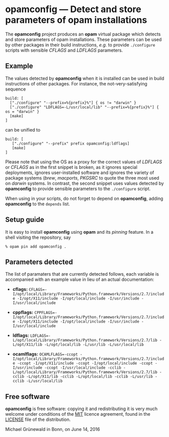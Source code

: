 # opamconfig — Detect and store parameters of opam installations

The **opamconfig** project produces an **opam** virtual package which
detects and store parameters of opam installations. These parameters
can be used by other packages in their build instructions, *e.g.* to
provide `./configure` scripts with sensible *CFLAGS* and *LDFLAGS*
parameters.


## Example

The values detected by **opamconfig** when it is installed can be used
in build instructions of other packages.  For instance, the
not-very-satisfying sequence

```opam
build: [
  ["./configure" "--prefix=%{prefix}%"] { os != "darwin" }
  ["./configure" "LDFLAGS=-L/usr/local/lib" "--prefix=%{prefix}%"] { os = "darwin" }
  [make]
]
```

can be unified to

```opam
build: [
   ["./configure" "--prefix" prefix opamconfig:ldflags]
   [make]
]
```

Please note that using the OS as a proxy for the correct values of
*LDFLAGS* or *CFLAGS* as in the first snippet is broken, as it ignores
special deployments, ignores user-installed software and ignores the
variety of package systems (*brew*, *macports*, *PKGSRC* to quote the
three most used on *darwin* systems.  In contrast, the second snippet
uses values detected by **opamconfig** to provide sensible parameters
to the `./configure` script.

When using in your scripts, do not forget to depend on **opamconfig**,
adding **opamconfig** to the `depends` list.


## Setup guide

It is easy to install **opamconfig** using **opam** and its *pinning*
feature.  In a shell visiting the repository, say

```console
% opam pin add opamconfig .
```


## Parameters detected

The list of paramaters that are currently detected follows, each
variable is accompanied with an example value in lieu of an actual
documentation:


- **cflags:** `CFLAGS=-I/opt/local/Library/Frameworks/Python.framework/Versions/2.7/include -I/opt/X11/include -I/opt/local/include -I/usr/include -I/usr/local/include`

- **cppflags:** `CPPFLAGS=-I/opt/local/Library/Frameworks/Python.framework/Versions/2.7/include -I/opt/X11/include -I/opt/local/include -I/usr/include -I/usr/local/include`

- **ldflags:** `LDFLAGS=-L/opt/local/Library/Frameworks/Python.framework/Versions/2.7/lib -L/opt/X11/lib -L/opt/local/lib -L/usr/lib -L/usr/local/lib`

- **ocamlflags:** `OCAMLFLAGS=-ccopt -I/opt/local/Library/Frameworks/Python.framework/Versions/2.7/include -ccopt -I/opt/X11/include -ccopt -I/opt/local/include -ccopt -I/usr/include -ccopt -I/usr/local/include -cclib -L/opt/local/Library/Frameworks/Python.framework/Versions/2.7/lib -cclib -L/opt/X11/lib -cclib -L/opt/local/lib -cclib -L/usr/lib -cclib -L/usr/local/lib`


## Free software

**opamconfig** is free software: copying it and redistributing it is very
much welcome under conditions of the [MIT][licence-url] licence
agreement, found in the [LICENSE][licence-file] file of the
distribution.

Michael Grünewald in Bonn, on June 14, 2016

  [licence-url]:        https://opensource.org/licenses/MIT
  [licence-file]:       LICENSE

